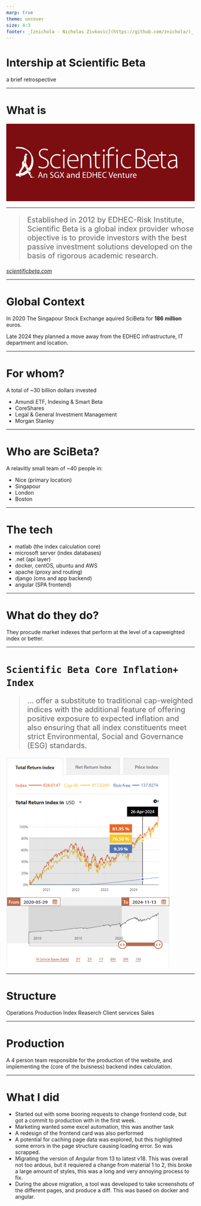 ```yaml
---
marp: true
theme: uncover
size: 4:3
footer: _[znichola - Nicholas Zivkovic](https://github.com/znichola/)_
---
```




# Intership at Scientific Beta
a brief retrospective

---

<!-- _class: invert -->
# What is

![width:600px](scibeta-logo.png)

---

<!-- _class: invert -->

> Established in 2012 by EDHEC-Risk Institute, Scientific Beta is a global index provider whose objective is to provide investors with the best passive investment solutions developed on the basis of rigorous academic research.

_[scientificbeta.com](https://www.scientificbeta.com/)_

<!--

They provide custom market indexes for large funds looking to invest at a rate that can match classic cap whighted performance while applying selection criteria for the indicies they invest in.

-->

--- 

# Global Context

In 2020 The Singapour Stock Exchange aquired SciBeta for **186 million** euros.

Late 2024 they planned a move away from the EDHEC infrastructure, IT department and location.

<!--

This move is a large change for the company, the IT department will change, along with it the whole security strategy, and laptops used. This is a large headache for Cedric.

Previosly all internal tooling was acessed through a VPN, all dev environment where dockers running on the remote server, this was to ensure continuous acess to the various backend services, while developing.

-->

---

# For whom?

A total of ~30 billion dollars invested

- Amundi ETF, Indexing & Smart Beta
- CoreShares
- Legal & General Investment Management
- Morgan Stanley

---

# Who are SciBeta? 

A relavitly small team of ~40 people in:

- Nice (primary location)
- Singapour
- London
- Boston

---

# The tech

- matlab (the index calculation core)
- microsoft server (index databases)
- .net (api layer)
- docker, centOS, ubuntu and AWS 
- apache (proxy and routing)
- django (cms and app backend)
- angular (SPA frontend)

---

<!-- _class: invert -->
# What do they do?

They procude market indexes that perform at the level of a capweighted index or better.

---

<style scoped>
blockquote {
    font-size: 20px;
}

h1 {
    font-size: 29px;
}
</style>

# `Scientific Beta Core Inflation+ Index`

> ... offer a substitute to traditional cap-weighted indices with the additional feature of offering positive exposure to expected inflation and also ensuring that all index constituents meet strict Environmental, Social and Governance (ESG) standards.

![bg contain left](index-graph.png)

---

<!-- _class: invert -->
# Structure

Operations
Production
Index
Reaserch
Client services
Sales

<!--
Reaserch: will produce white papers, that they publish and participate the achademic reaserch there is a constant rate of student interns that assist with this.

Index: will attempt to make a finacial product out of the ideas from reasrch. Notably a strategy for calcuting an index. The product is an achademic paper describing the methodology for producing the index, some matlab code will also be produced but not published.


Production: Will using the paper as a spec will implement matlab code that will be used to calculate the index, this is corss referenced with Index as kinks are ironed out. The other aspect to produciton is the fronted website and it's accosiated services. Along with the infrastructure that underlies all this.

Operations: They ensure the index rebalancing is calculated each morning and the larger calculation performed each quarter taking into account and changes in index calculation methodology.

Client services and sales, they both serve a critical role but not one i am familliar with, though most often it's sales demading changes to the frontend code.

-->

---

# Production

A 4 person team responsible for the production of the website, and implementing the (core of the buisness) backend index calculation.

---

# What I did

- Started out with some booring requests to change frontend code, but got a commit to production with in the first week.
- Marketing wanted some excel automation, this was another task
- A redesign of the frontend card was also performed
- A potential for caching page data was explored, but this highlighted some errors in the page structure causing loading error. So was scrapped.
- Migrating the version of Angular from 13 to latest v18. This was overall not too ardous, but it requiered a change from material 1 to 2, this broke a large amount of styles, this was a long and very annoying process to fix. 
- During the above migration, a tool was developed to take screenshots of the different pages, and produce a diff. This was based on docker and angular.

